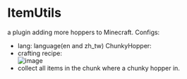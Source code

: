 # ItemUtils
a plugin adding more hoppers to Minecraft.
Configs:
- lang: language(en and zh_tw)
ChunkyHopper:
- crafting recipe:<br>![image](https://github.com/mcg25035/AdvancedHoppers/assets/70533278/5399c0a9-a5c3-4ad1-baa6-0c00a3c1b0cd)
- collect all items in the chunk where a chunky hopper in.
